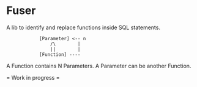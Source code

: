 Fuser
=====

A lib to identify and replace functions inside SQL statements.

                [Parameter] <-- n
                    /\        |
                    ||        |
                [Function] ----

A Function contains N Parameters. A Parameter can be another Function.

= Work in progress = 
